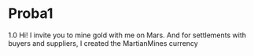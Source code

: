 # Proba1
1.0
Hi! 
I invite you to mine gold with me on Mars. 
And for settlements with buyers and suppliers, I created the MartianMines currency
